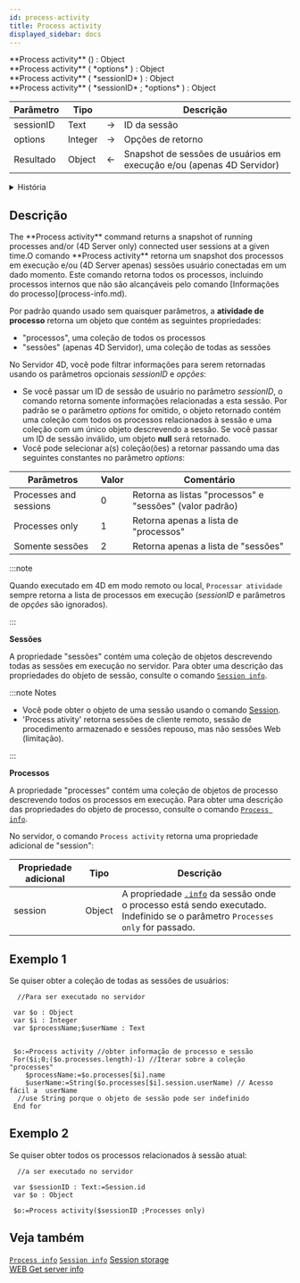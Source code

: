 ```yaml
---
id: process-activity
title: Process activity
displayed_sidebar: docs
---
```


<!--REF #_command_.Process activity.Syntax-->**Process activity** () : Object<br/>**Process activity** ( *options* ) : Object<br/>**Process activity** ( *sessionID* ) : Object<br/>**Process activity** ( *sessionID* ; *options* ) : Object<!-- END REF-->

<!--REF #_command_.Process activity.Params-->

| Parâmetro | Tipo    |                             | Descrição                                                                                |
| --------- | ------- | --------------------------- | ---------------------------------------------------------------------------------------- |
| sessionID | Text    | &#8594; | ID da sessão                                                                             |
| options   | Integer | &#8594; | Opções de retorno                                                                        |
| Resultado | Object  | &#8592; | Snapshot de sessões de usuários em execução e/ou (apenas 4D Servidor) |

<!-- END REF-->

<details><summary>História</summary>

| Release | Mudanças                         |
| ------- | -------------------------------- |
| 20 R7   | Suporte do parâmetro *sessionID* |

</details>

## Descrição

<!--REF #_command_.Process activity.Summary-->The **Process activity** command returns a snapshot of running processes and/or (4D Server only) connected user sessions at a given time.<!-- END REF-->O comando **Process activity** retorna um snapshot dos processos em execução e/ou (4D Server apenas) sessões usuário conectadas em um dado momento. Este comando retorna todos os processos, incluindo processos internos que não são alcançáveis pelo comando [Informações do processo](process-info.md). 

Por padrão quando usado sem quaisquer parâmetros, a **atividade de processo** retorna um objeto que contém as seguintes propriedades:

- "processos", uma coleção de todos os processos
- "sessões" (apenas 4D Servidor), uma coleção de todas as sessões

No Servidor 4D, você pode filtrar informações para serem retornadas usando os parâmetros opcionais *sessionID* e *opções*:

- Se você passar um ID de sessão de usuário no parâmetro *sessionID*, o comando retorna somente informações relacionadas a esta sessão. Por padrão se o parâmetro *options* for omitido, o objeto retornado contém uma coleção com todos os processos relacionados à sessão e uma coleção com um único objeto descrevendo a sessão. Se você passar um ID de sessão inválido, um objeto **null** será retornado.
- Você pode selecionar a(s) coleção(ões) a retornar passando uma das seguintes constantes no parâmetro *options*:

| Parâmetros             | Valor | Comentário                                                                  |
| ---------------------- | ----- | --------------------------------------------------------------------------- |
| Processes and sessions | 0     | Retorna as listas "processos" e "sessões" (valor padrão) |
| Processes only         | 1     | Retorna apenas a lista de "processos"                                       |
| Somente sessões        | 2     | Retorna apenas a lista de "sessões"                                         |

:::note

Quando executado em 4D em modo remoto ou local, `Processar atividade` sempre retorna a lista de processos em execução (*sessionID* e parâmetros de *opções* são ignorados).

:::

**Sessões**

A propriedade "sessões" contém uma coleção de objetos descrevendo todas as sessões em execução no servidor. Para obter uma descrição das propriedades do objeto de sessão, consulte o comando [`Session info`](session-info.md).

:::note Notes

- Você pode obter o objeto de uma sessão usando o comando [Session](session.md).
- 'Process ativity' retorna sessões de cliente remoto, sessão de procedimento armazenado e sessões repouso, mas não sessões Web (limitação).

:::

**Processos**

A propriedade "processes" contém uma coleção de objetos de processo descrevendo todos os processos em execução. Para obter uma descrição das propriedades do objeto de processo, consulte o comando [`Process info`](process-info.md).

No servidor, o comando `Process activity` retorna uma propriedade adicional de "session":

| Propriedade adicional | Tipo   | Descrição                                                                                                                                                                                    |   |
| --------------------- | ------ | -------------------------------------------------------------------------------------------------------------------------------------------------------------------------------------------- | - |
| session               | Object | A propriedade [`.info`](../API/SessionClass.md#info) da sessão onde o processo está sendo executado. Indefinido se o parâmetro `Processes only` for passado. |   |

## Exemplo 1

Se quiser obter a coleção de todas as sessões de usuários:

```4d
  //Para ser executado no servidor
 
 var $o : Object
 var $i : Integer
 var $processName;$userName : Text

 
 $o:=Process activity //obter informação de processo e sessão
 For($i;0;($o.processes.length)-1) //Iterar sobre a coleção "processes" 
    $processName:=$o.processes[$i].name
    $userName:=String($o.processes[$i].session.userName) // Acesso fácil a  userName
  //use String porque o objeto de sessão pode ser indefinido
 End for
```

## Exemplo 2

Se quiser obter todos os processos relacionados à sessão atual:

```4d
  //a ser executado no servidor
 
 var $sessionID : Text:=Session.id
 var $o : Object
 
 $o:=Process activity($sessionID ;Processes only)

```

## Veja também

[`Process info`](process-info.md)
[`Session info`](session-info.md)
[Session storage](session-storage.md)\
[WEB Get server info](../commands-legacy/web-get-server-info.md)